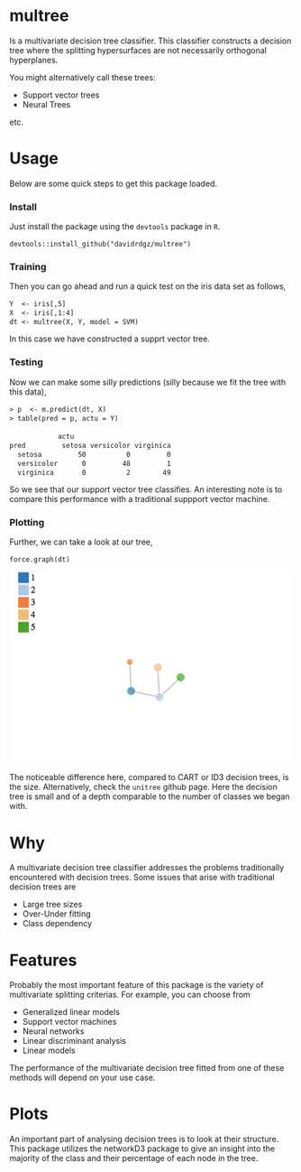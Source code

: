 # multree
Is a multivariate decision tree classifier. This classifier constructs a decision tree where
the splitting hypersurfaces are not necessarily orthogonal hyperplanes. 

You might alternatively call these trees:

- Support vector trees
- Neural Trees

etc.


# Usage

Below are some quick steps to get this package loaded.

### Install 
Just install the package using the `devtools` package in `R`.

```
devtools::install_github("davidrdgz/multree")
```

### Training
Then you can go ahead and run a quick test on the iris data set as follows,

```
Y  <- iris[,5]
X  <- iris[,1:4]
dt <- multree(X, Y, model = SVM)
```

In this case we have constructed a supprt vector tree. 


### Testing

Now we can make some silly predictions (silly because we fit the tree with this data),

```
> p  <- m.predict(dt, X)
> table(pred = p, actu = Y)

            actu
pred         setosa versicolor virginica
  setosa         50          0         0
  versicolor      0         48         1
  virginica       0          2        49
```

So we see that our support vector tree classifies. An interesting note is to compare this performance with a traditional suppport vector machine.


### Plotting


Further, we can take a look at our tree,


```
force.graph(dt)
```

![alt text](images/svmtree.gif)

The noticeable difference here, compared to CART or ID3 decision trees, is the size. Alternatively, check the `unitree` github page. Here the decision tree is small and of a depth comparable to the number of classes we began with.

# Why

A multivariate decision tree classifier addresses the problems traditionally encountered with decision trees. Some issues that
arise with traditional decision trees are

- Large tree sizes
- Over-Under fitting
- Class dependency

# Features
Probably the most important feature of this package is the variety of multivariate splitting criterias. For example, you can choose from

- Generalized linear models
- Support vector machines
- Neural networks
- Linear discriminant analysis
- Linear models

The performance of the multivariate decision tree fitted from one of these methods will depend on your use case.

# Plots

An important part of analysing decision trees is to look at their structure. This package utilizes the networkD3 package
to give an insight into the majority of the class and their percentage of each node in the tree.


